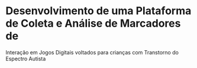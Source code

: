 # Desenvolvimento de uma Plataforma de Coleta e Análise de Marcadores de
Interação em Jogos Digitais voltados para crianças com Transtorno do
Espectro Autista 
